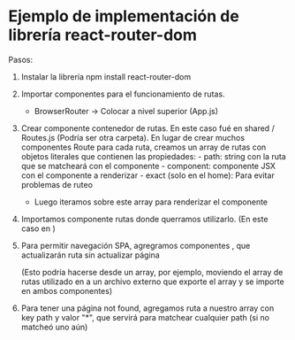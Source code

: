 # Ejemplo de implementación de librería react-router-dom

Pasos:

1) Instalar la librería
    npm install react-router-dom

2) Importar componentes para el funcionamiento de rutas.
    - BrowserRouter -> Colocar a nivel superior (App.js)

3) Crear componente contenedor de rutas. En este caso fué en shared / Routes.js (Podría ser otra carpeta). En lugar de crear muchos componentes Route para cada ruta, creamos un array de rutas con objetos literales que contienen las propiedades:
        - path: string con la ruta que se matcheará con el componente
        - component: componente JSX con el componente a renderizar
        - exact (solo en el home): Para evitar problemas de ruteo

    - Luego iteramos sobre este array para renderizar el componente <Route>

4) Importamos componente rutas donde querramos utilizarlo. (En este caso en <ContentWrapper> )

5) Para permitir navegación SPA, agregramos componentes <Link>, que actualizarán ruta sin actualizar página
    <Link to="/ruta" > <Contenido Html> </Link>
    (Esto podría hacerse desde un array, por ejemplo, moviendo el array de rutas utilizado en <Routes> a un archivo externo que exporte el array y se importe en ambos componentes)

6) Para tener una página not found, agregamos ruta a nuestro array con key path y valor "*", que servirá para matchear cualquier path (si no matcheó uno aún)